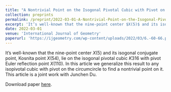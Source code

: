 ```yaml
---
title: "A Nontrivial Point on the Isogonal Pivotal Cubic with Pivot on the Circumcircle"
collection: preprints
permalink: /preprint/2022-03-01-A-Nontrivial-Point-on-the-Isogonal-Pivotal-Cubic-with-Pivot-on-the-Circumcircle
excerpt: 'It’s well-known that the nine-point center $X(5)$ and its isogonal conjugate point, Kosnita point $X(54)$, lie on the isogonal pivotal cubic $K316$ with pivot Euler reflection point $X(110)$. In this article we generalize this result to any isopivotal cubic with pivot on the circumcircle to find a nontrivial point on it.'
date: 2022-03-01
venue: 'International Journal of Geometry'
paperurl: 'https://ijgeometry.com/wp-content/uploads/2022/03/6.-60-66.pdf'
---
```

It’s well-known that the nine-point center $X(5)$ and its isogonal conjugate point, Kosnita point $X(54)$, lie on the isogonal pivotal cubic $K316$ with pivot Euler reflection point $X(110)$. In this article we generalize this result to any isopivotal cubic with pivot on the circumcircle to find a nontrivial point on it. This article is a joint work with Junchen Du. 

Download paper [here](https://ijgeometry.com/wp-content/uploads/2022/03/6.-60-66.pdf).
